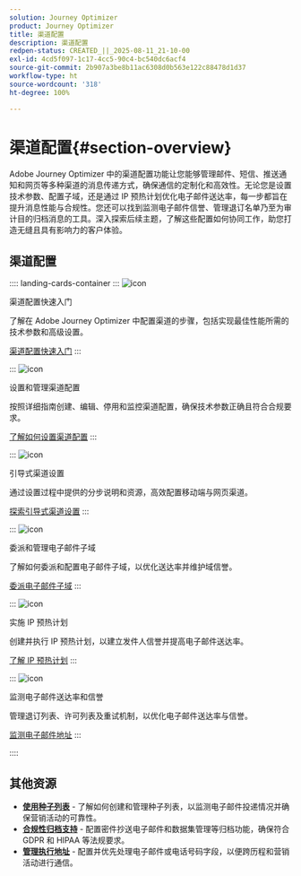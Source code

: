 ```yaml
---
solution: Journey Optimizer
product: Journey Optimizer
title: 渠道配置
description: 渠道配置
redpen-status: CREATED_||_2025-08-11_21-10-00
exl-id: 4cd5f097-1c17-4cc5-90c4-bc540dc6acf4
source-git-commit: 2b907a3be8b11ac6308d0b563e122c88478d1d37
workflow-type: ht
source-wordcount: '318'
ht-degree: 100%

---
```


# 渠道配置{#section-overview}

Adobe Journey Optimizer 中的渠道配置功能让您能够管理邮件、短信、推送通知和网页等多种渠道的消息传递方式，确保通信的定制化和高效性。无论您是设置技术参数、配置子域，还是通过 IP 预热计划优化电子邮件送达率，每一步都旨在提升消息性能与合规性。您还可以找到监测电子邮件信誉、管理退订名单乃至为审计目的归档消息的工具。深入探索后续主题，了解这些配置如何协同工作，助您打造无缝且具有影响力的客户体验。

## 渠道配置

:::: landing-cards-container
:::
![icon](https://cdn.experienceleague.adobe.com/icons/circle-play.svg)

渠道配置快速入门

了解在 Adobe Journey Optimizer 中配置渠道的步骤，包括实现最佳性能所需的技术参数和高级设置。

[渠道配置快速入门](../using/configuration/get-started-configuration.md)
:::

:::
![icon](https://cdn.experienceleague.adobe.com/icons/list-check.svg)

设置和管理渠道配置

按照详细指南创建、编辑、停用和监控渠道配置，确保技术参数正确且符合合规要求。

[了解如何设置渠道配置](../using/configuration/channel-surfaces.md)
:::

:::
![icon](https://cdn.experienceleague.adobe.com/icons/gear.svg)

引导式渠道设置

通过设置过程中提供的分步说明和资源，高效配置移动端与网页渠道。

[探索引导式渠道设置](guided-setup-landing-page.md)
:::

:::
![icon](https://cdn.experienceleague.adobe.com/icons/screwdriver-wrench.svg?lang=zh-Hans)

委派和管理电子邮件子域

了解如何委派和配置电子邮件子域，以优化送达率并维护域信誉。

[委派电子邮件子域](delegate-subdomains-landing-page.md)
:::

:::
![icon](https://cdn.experienceleague.adobe.com/icons/chart-line.svg)

实施 IP 预热计划

创建并执行 IP 预热计划，以建立发件人信誉并提高电子邮件送达率。

[了解 IP 预热计划](implement-ip-warmup-plan-landing-page.md)
:::

:::
![icon](https://cdn.experienceleague.adobe.com/icons/shield-halved.svg?lang=zh-Hans)

监测电子邮件送达率和信誉

管理退订列表、许可列表及重试机制，以优化电子邮件送达率与信誉。

[监测电子邮件地址](monitor-reputation-landing-page.md)
:::

::::


## 其他资源

- **[使用种子列表](../using/configuration/seed-lists.md)** - 了解如何创建和管理种子列表，以监测电子邮件投递情况并确保营销活动的可靠性。
- **[合规性归档支持](../using/configuration/archiving-support.md)** - 配置密件抄送电子邮件和数据集管理等归档功能，确保符合 GDPR 和 HIPAA 等法规要求。
- **[管理执行地址](../using/configuration/primary-email-addresses.md)** - 配置并优先处理电子邮件或电话号码字段，以便跨历程和营销活动进行通信。
